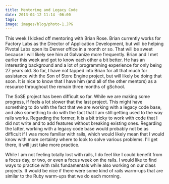 ```yaml
---
title: Mentoring and Legacy Code
date: 2013-04-12 11:14 -06:00
tags:
image: images/blog/photo-1.JPG
---
```


This week I kicked off mentoring with Brian Rose.  Brian currently works for Factory Labs as the Director of Application Development, but will be helping Pivotal Labs open its Denver office in a month or so.  That will be sweet because I will likely see him at Galvanize more frequently.  Brian and I met earlier this week and got to know each other a bit better.  He has an interesting background and a lot of programming experience for only being 27 years old.  So far, I have not tapped into Brian for all that much for assistance with the Son of Store Engine project, but will likely be doing that soon.  It is nice to know that I have him (and all of the other mentors) as a resource throughout the remain three months of gSchool.

The SoSE project has been difficult so far.  While we are making some progress, if feels a lot slower that the last project.  This might have something to do with the fact that we are working with a legacy code base, and also something to do with the fact that I am still getting used to the way rails works.  Regarding the former, It is a bit tricky to work with code that I did not write and to add features without breaking existing ones.  Regarding the latter, working with a legacy code base would probably not be as difficult if I was more familiar with rails, which would likely mean that I would know with more certainty where to look to solve various problems.  I'll get there, it will just take more practice.

While I am not feeling totally lost with rails, I do feel like I could benefit from a focus day, or two, or even a focus week on the rails.  I would like to find ways to practice with rails fundamentals while also working on our class projects.  It would be nice if there were some kind of rails warm-ups that are similar to the Ruby warm-ups that we do each morning.
